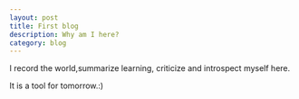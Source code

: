 ```yaml
---
layout: post
title: First blog
description: Why am I here?
category: blog 
---
```

I record the world,summarize learning, criticize and introspect myself here.

It is a tool for tomorrow.:)

